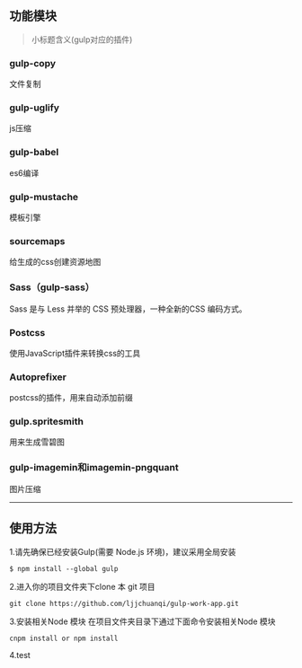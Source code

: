 ## 功能模块
>小标题含义(gulp对应的插件)
### gulp-copy
文件复制
### gulp-uglify
js压缩
### gulp-babel
es6编译
### gulp-mustache
模板引擎
### sourcemaps
给生成的css创建资源地图
### Sass（gulp-sass）
Sass 是与 Less 并举的 CSS 预处理器，一种全新的CSS 编码方式。
### Postcss
使用JavaScript插件来转换css的工具
### Autoprefixer
postcss的插件，用来自动添加前缀
### gulp.spritesmith
用来生成雪碧图
### gulp-imagemin和imagemin-pngquant
图片压缩


---

## 使用方法
1.请先确保已经安装Gulp(需要 Node.js 环境)，建议采用全局安装

    $ npm install --global gulp
2.进入你的项目文件夹下clone 本 git 项目

    git clone https://github.com/ljjchuanqi/gulp-work-app.git
3.安装相关Node 模块
在项目文件夹目录下通过下面命令安装相关Node 模块

    cnpm install or npm install
4.test
